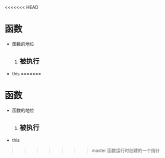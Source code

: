 <<<<<<< HEAD
# 函数
- 函数的地位
    1. 被执行
        - 
- this 
=======
# 函数
- 函数的地位
    1. 被执行
        - 
- this 
>>>>>>> master
    函数运行时创建的一个指针